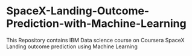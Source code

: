 # SpaceX-Landing-Outcome-Prediction-with-Machine-Learning
This Repository contains IBM Data science course on Coursera SpaceX Landing outcome prediction using Machine Learning
